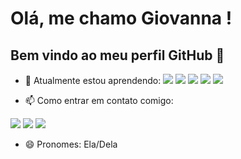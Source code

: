 # Olá, me chamo Giovanna ! 
## Bem vindo ao meu perfil GitHub 👋

- 🌱 Atualmente estou aprendendo:
  <img src="https://cdn.jsdelivr.net/gh/devicons/devicon/icons/html5/html5-plain-wordmark.svg" />
  <img src="https://cdn.jsdelivr.net/gh/devicons/devicon/icons/css3/css3-plain-wordmark.svg" />
  <img src="https://cdn.jsdelivr.net/gh/devicons/devicon/icons/javascript/javascript-plain.svg" />
  <img src="https://cdn.jsdelivr.net/gh/devicons/devicon/icons/java/java-original-wordmark.svg" />
  <img src="https://cdn.jsdelivr.net/gh/devicons/devicon/icons/microsoftsqlserver/microsoftsqlserver-plain-wordmark.svg" />
          

- 📫 Como entrar em contato comigo:
<div>
<a href="https://instagram.com/gio.scaglione" target="_blank"><img loading="lazy" src="https://img.shields.io/badge/-Instagram-%23E4405F?style=for-the-badge&logo=instagram&logoColor=white" target="_blank"></a>
<a href = "mailto:gioscaglione04@gmail.com"><img loading="lazy" src="https://img.shields.io/badge/Gmail-D14836?style=for-the-badge&logo=gmail&logoColor=white" target="_blank"></a>
<a href="https://www.linkedin.com/in/giovanna-scaglione-79158a283/" target="_blank"><img loading="lazy" src="https://img.shields.io/badge/-LinkedIn-%230077B5?style=for-the-badge&logo=linkedin&logoColor=white" target="_blank"></a>   
</div>

- 😄 Pronomes: Ela/Dela


<!---- 👯 Estou procurando colaborar em .
- 🤔 Estou procurando ajuda com ...
- 💬 Pergunte-me sobre ...
- 📫 Como entrar em contato comigo: ...
- 😄 Pronomes: ...
- ⚡ Curiosidade: ...
-->
<!---
Gioscaglione/Gioscaglione is a ✨ special ✨ repository because its `README.md` (this file) appears on your GitHub profile.
You can click the Preview link to take a look at your changes.
--->
